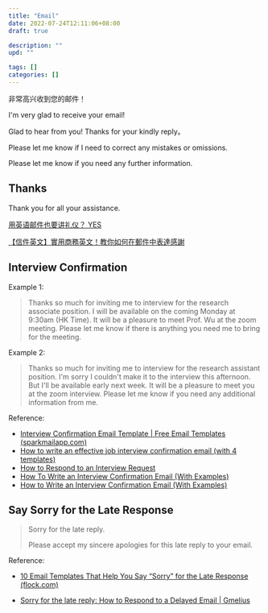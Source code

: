 ```yaml
---
title: "Email"
date: 2022-07-24T12:11:06+08:00
draft: true

description: ""
upd: ""

tags: []
categories: []
---
```


<!--more-->


非常高兴收到您的邮件！

I'm very glad to receive your email!

Glad to hear from you! Thanks for your kindly reply。


Please let me know if I need to correct any mistakes or omissions.

Please let me know if you need any further information.

## Thanks

Thank you for all your assistance.

[用英语邮件也要讲礼仪？ YES](https://zhuanlan.zhihu.com/p/178752653)

[【信件英文】實用商務英文！教你如何在郵件中表達感謝](https://engoo.com.tw/blog/how_to_say_thx_in_letters/)

## Interview Confirmation

Example 1:

>Thanks so much for inviting me to interview for the research associate position. I will be available on the coming Monday at 9:30am (HK Time). It will be a pleasure to meet Prof. Wu at the zoom meeting. Please let me know if there is anything you need me to bring for the meeting.

Example 2:

>Thanks so much for inviting me to interview for the research assistant position.
>I'm sorry I couldn't make it to the interview this afternoon. But I'll be available early next week. 
>It will be a pleasure to meet you at the zoom interview.
>Please let me know if you need any additional information from me.

Reference:
- [Interview Confirmation Email Template | Free Email Templates (sparkmailapp.com)](https://sparkmailapp.com/interview-confirmation-email-template)
- [How to write an effective job interview confirmation email (with 4 templates)](https://calendly.com/blog/interview-confirmation-examples)
- [How to Respond to an Interview Request](https://sparkmailapp.com/interview-confirmation-email-template)
- [How To Write an Interview Confirmation Email (With Examples)](https://in.indeed.com/career-advice/career-development/interview-confirmation-email)
- [How to Write an Interview Confirmation Email (With Examples)](https://flexmyfinances.com/interview-confirmation-email/)

## Say Sorry for the Late Response

> Sorry for the late reply.
> 
> Please accept my sincere apologies for this late reply to your email.

Reference:

- [10 Email Templates That Help You Say “Sorry” for the Late Response (flock.com)](https://blog.flock.com/10-email-templates-that-help-you-say-sorry-for-the-late-response)

- [Sorry for the late reply: How to Respond to a Delayed Email | Gmelius](https://gmelius.com/blog/how-to-respond-to-a-late-email)